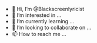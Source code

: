 - 👋 Hi, I’m @Blackscreenlyricist
- 👀 I’m interested in ...
- 🌱 I’m currently learning ...
- 💞️ I’m looking to collaborate on ...
- 📫 How to reach me ...

<!---
Blackscreenlyricist/Blackscreenlyricist is a ✨ special ✨ repository because its `README.md` (this file) appears on your GitHub profile.
You can click the Preview link to take a look at your changes.
--->
